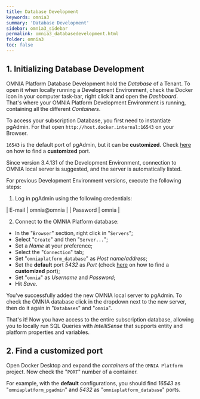 ```yaml
---
title: Database Development
keywords: omnia3
summary: 'Database Development'
sidebar: omnia3_sidebar
permalink: omnia3_databasedevelopment.html
folder: omnia3
toc: false
---
```


## 1. Initializing Database Development

OMNIA Platform Database Development hold the _Database_ of a Tenant. To open it when locally running a Development Environment, check the Docker icon in your computer task-bar, right click it and open the _Dashboard_. That's where your OMNIA Platform Development Environment is running, containing all the different _Containers_.

To access your subscription Database, you first need to instantiate pgAdmin. For that open `http://host.docker.internal:16543` on your Browser.

`16543` is the default port of pgAdmin, but it can be **customized**. Check [here](#2-find-a-customized-port) on how to find a **customized** port.

Since version 3.4.131 of the Development Environment, connection to OMNIA local server is suggested, and the server is automatically listed.

For previous Development Environment versions, execute the following steps:

1. Log in pgAdmin using the following credentials:

| E-mail | omnia@omnia |
| Password | omnia |

2. Connect to the OMNIA Platform database:

- In the "`Browser`" section, right click in "`Servers`";
- Select "`Create`" and then "`Server...`";
- Set a _Name_ at your preference;
- Select the "`Connection`" tab;
- Set "`omniaplatform_database`" as _Host name/address_;
- Set the **default** port _5432_ as _Port_ (check [here](#2-find-a-customized-port) on how to find a **customized** port);
- Set "`omnia`" as _Username_ and _Password_;
- Hit _Save_.

You've successfully added the new OMNIA local server to pgAdmin. To check the OMNIA database click in the dropdown next to the new server, then do it again in "`Databases`" and "`omnia`".

That's it! Now you have access to the entire subscription database, allowing you to locally run SQL Queries with _IntelliSense_ that supports entity and platform properties and variables.

## 2. Find a customized port

Open Docker Desktop and expand the _containers_ of the `OMNIA Platform` project. Now check the "`PORT`" number of a container.

For example, with the **default** configurations, you should find _16543_ as "`omniaplatform_pgadmin`" and _5432_ as "`omniaplatform_database`" ports.
